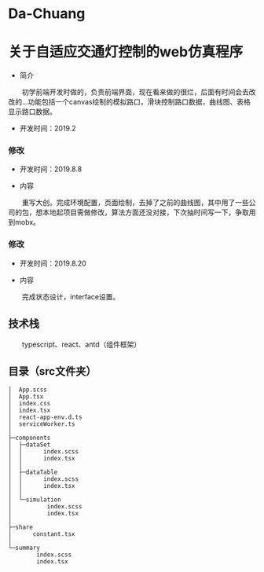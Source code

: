 # Da-Chuang


# 关于自适应交通灯控制的web仿真程序

   - 简介
   
   &emsp;&emsp;初学前端开发时做的，负责前端界面，现在看来做的很烂，后面有时间会去改改的...功能包括一个canvas绘制的模拟路口，滑块控制路口数据，曲线图、表格显示路口数据。

   - 开发时间：2019.2
   
### 修改

- 开发时间：2019.8.8

- 内容

&emsp;&emsp;重写大创。完成环境配置，页面绘制，去掉了之前的曲线图，其中用了一些公司的包，想本地起项目需做修改，算法方面还没对接，下次抽时间写一下，争取用到mobx。

### 修改

- 开发时间：2019.8.20

- 内容

&emsp;&emsp;完成状态设计，interface设置。

## 技术栈

&emsp;&emsp;typescript、react、antd（组件框架）

## 目录（src文件夹）

```
│  App.scss
│  App.tsx
│  index.css
│  index.tsx
│  react-app-env.d.ts
│  serviceWorker.ts
│
├─components
│  ├─dataSet
│  │      index.scss
│  │      index.tsx
│  │
│  ├─dataTable
│  │      index.scss
│  │      index.tsx
│  │
│  └─simulation
│          index.scss
│          index.tsx
│
├─share
│      constant.tsx
│
└─summary
        index.scss
        index.tsx
 ```




